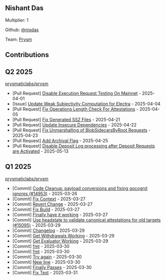 
## Nishant Das
Multiplier: 1

Github: [@nisdas](https://github.com/nisdas)

Team: [Prysm](https://github.com/Prysmaticlabs/Prysm/pulls?q=author%3Anisdas)

## Contributions

## Q2 2025


[prysmaticlabs/prysm](https://github.com/prysmaticlabs/prysm)
* [Pull Request] [Disable Execution Request Testing On Mainnet](https://github.com/prysmaticlabs/prysm/pull/15115) - 2025-04-01
* [Issue] [Update Weak Subjectivity Computation for Electra](https://github.com/prysmaticlabs/prysm/issues/15130) - 2025-04-04
* [Pull Request] [Fix Operations Length Check For Attestations](https://github.com/prysmaticlabs/prysm/pull/15134) - 2025-04-05
* [Pull Request] [Fix Generated SSZ Files](https://github.com/OffchainLabs/prysm/pull/15199) - 2025-04-21
* [Pull Request] [Update Insecure Dependencies](https://github.com/OffchainLabs/prysm/pull/15204) - 2025-04-22
* [Pull Request] [Fix Unmarshalling of BlobSidecarsByRoot Requests](https://github.com/OffchainLabs/prysm/pull/15209) - 2025-04-23
* [Pull Request] [Add Archival Flag](https://github.com/OffchainLabs/prysm/pull/15218) - 2025-04-25
* [Pull Request] [Disable Deposit Log processing after Deposit Requests are Activated](https://github.com/OffchainLabs/prysm/pull/15274) - 2025-05-13
## Q1 2025

[prysmaticlabs/prysm](https://github.com/prysmaticlabs/prysm)
* [Commit] [Code Cleanup: payload conversions and fixing gocognit ignores (#14953)](https://github.com/prysmaticlabs/prysm/commit/8345c271cc13dcd87f8e9fa7041de145db8c6831) - 2025-03-26
* [Commit] [Fix Context](https://github.com/prysmaticlabs/prysm/commit/eff3eba4cd6a9605601d73106fe0ead92551a8f5) - 2025-03-27
* [Commit] [Revert Change](https://github.com/prysmaticlabs/prysm/commit/a28b94f1f08d186b842c2eb86bd6425534b2615e) - 2025-03-27
* [Commit] [Fix Build](https://github.com/prysmaticlabs/prysm/commit/f38a728b37d3b0260954de9c09b06c1f5364f12b) - 2025-03-27
* [Commit] [Finally have it working](https://github.com/prysmaticlabs/prysm/commit/f3ddbc799a7288a8b8b2941a3d09f0c78cbb892c) - 2025-03-27
* [Commit] [Use headstate to validate canonical attestations for old targets (#15095)](https://github.com/prysmaticlabs/prysm/commit/bd177792319eaa7bc373f8ce8db58764179fd211) - 2025-03-29
* [Commit] [Changelog](https://github.com/prysmaticlabs/prysm/commit/0d2209b2cfeefa4aef01aab69762b363f681c17b) - 2025-03-29
* [Commit] [Get Withdrawals Working](https://github.com/prysmaticlabs/prysm/commit/50bb25ba893bbf5cf2018b077d07dfc906a2e907) - 2025-03-29
* [Commit] [Get Evaluator Working](https://github.com/prysmaticlabs/prysm/commit/4cf80514e148e79b44bd692e68ed3b828e52311a) - 2025-03-29
* [Commit] [fmt](https://github.com/prysmaticlabs/prysm/commit/a60d22ccb6358a0d93e9de6f414d5f30dea546ca) - 2025-03-30
* [Commit] [fmt](https://github.com/prysmaticlabs/prysm/commit/65971e53eba5873715439e2f0c11fa1080cbe614) - 2025-03-30
* [Commit] [Try again](https://github.com/prysmaticlabs/prysm/commit/8fd3d2cf15e70f201eb19a3e8a6ac024d767969b) - 2025-03-30
* [Commit] [New line](https://github.com/prysmaticlabs/prysm/commit/cf4021508ca79d7f8d157801dfaa9237caa9cb3b) - 2025-03-30
* [Commit] [Finally Passes](https://github.com/prysmaticlabs/prysm/commit/f0e2251db657e8f862b968291a1c399594a4bde9) - 2025-03-30
* [Commit] [Fix Test](https://github.com/prysmaticlabs/prysm/commit/2aac2106b53df6cf1d1fb9828b2d27e638502a4a) - 2025-03-31

